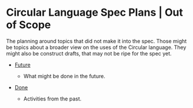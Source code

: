 Circular Language Spec Plans | Out of Scope
===========================================

The planning around topics that did not make it into the spec. Those might be topics about a broader view on the uses of the Circular language. They might also be construct drafts, that may not be ripe for the spec yet.

- [Future](future)

    - What might be done in the future.

- [Done](done)

    - Activities from the past.